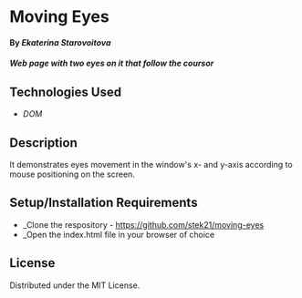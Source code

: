 # Moving Eyes

#### By _Ekaterina Starovoitova_

#### _Web page with two eyes on it that follow the coursor_

## Technologies Used

* _DOM_

## Description

It demonstrates eyes movement in the window's x- and y-axis according to mouse positioning on the screen. 

## Setup/Installation Requirements

* _Clone the respository - https://github.com/stek21/moving-eyes
* _Open the index.html file in your browser of choice

## License

Distributed under the MIT License.

